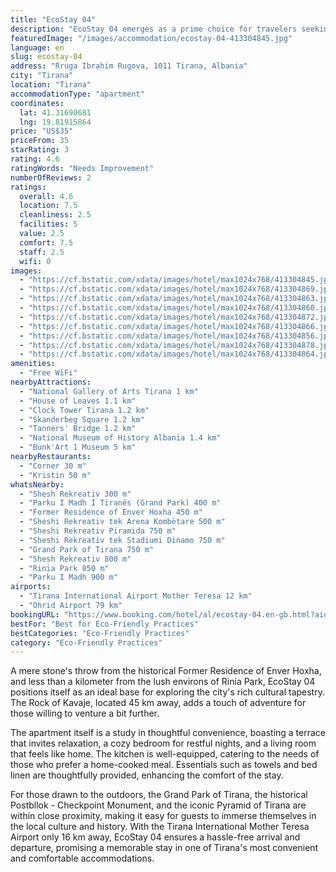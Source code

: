 ```yaml
---
title: "EcoStay 04"
description: "EcoStay 04 emerges as a prime choice for travelers seeking a blend of comfort and convenience in the heart of Tirana."
featuredImage: "/images/accommodation/ecostay-04-413304845.jpg"
language: en
slug: ecostay-04
address: "Rruga Ibrahim Rugova, 1011 Tirana, Albania"
city: "Tirana"
location: "Tirana"
accommodationType: "apartment"
coordinates:
  lat: 41.31690681
  lng: 19.81915864
price: "US$35"
priceFrom: 35
starRating: 3
rating: 4.6
ratingWords: "Needs Improvement"
numberOfReviews: 2
ratings:
  overall: 4.6
  location: 7.5
  cleanliness: 2.5
  facilities: 5
  value: 2.5
  comfort: 7.5
  staff: 2.5
  wifi: 0
images:
  - "https://cf.bstatic.com/xdata/images/hotel/max1024x768/413304845.jpg?k=4834b2aaaaa511f581a6d90485da4f5c45accb210de0fc62d43688cd67df26cc&o=&hp=1"
  - "https://cf.bstatic.com/xdata/images/hotel/max1024x768/413304869.jpg?k=c5fe4d64c5b08d9e42f1f77c5e1fb49594b2b74ec9dfeba818057e041db5a989&o=&hp=1"
  - "https://cf.bstatic.com/xdata/images/hotel/max1024x768/413304863.jpg?k=37371d64375030c658e192d3f290950f4d0dea77f82a440e319c467da359ba49&o=&hp=1"
  - "https://cf.bstatic.com/xdata/images/hotel/max1024x768/413304860.jpg?k=44291b49ee6b99d52a62128258a4fcc265d59f5252774bfb0824aff0ed5bae7e&o=&hp=1"
  - "https://cf.bstatic.com/xdata/images/hotel/max1024x768/413304872.jpg?k=4b89567b2558dcffdcc4c465bcfdd27899d83cc344d8fa93c95b8034bee159f6&o=&hp=1"
  - "https://cf.bstatic.com/xdata/images/hotel/max1024x768/413304866.jpg?k=6065e911731c66c03c90b0104f6373fb35738e03680d2e4bf7197df5693c3af7&o=&hp=1"
  - "https://cf.bstatic.com/xdata/images/hotel/max1024x768/413304856.jpg?k=65a56c7eebfec8f7ad7de2747116e107a9260eaec8f320044c05b2e0dc245eaf&o=&hp=1"
  - "https://cf.bstatic.com/xdata/images/hotel/max1024x768/413304878.jpg?k=a3620beee30f3ec294676708696ba2dd6c9f7db4b8717e7c2b79b7420cf57553&o=&hp=1"
  - "https://cf.bstatic.com/xdata/images/hotel/max1024x768/413304864.jpg?k=c3b36355280a0388bde5c39e631d30a356bd1c9c1a457e3487e1a407a5e92f8e&o=&hp=1"
amenities:
  - "Free WiFi"
nearbyAttractions:
  - "National Gallery of Arts Tirana 1 km"
  - "House of Leaves 1.1 km"
  - "Clock Tower Tirana 1.2 km"
  - "Skanderbeg Square 1.2 km"
  - "Tanners' Bridge 1.2 km"
  - "National Museum of History Albania 1.4 km"
  - "Bunk'Art 1 Museum 5 km"
nearbyRestaurants:
  - "Corner 30 m"
  - "Kristin 50 m"
whatsNearby:
  - "Shesh Rekreativ 300 m"
  - "Parku I Madh I Tiranës (Grand Park) 400 m"
  - "Former Residence of Enver Hoxha 450 m"
  - "Sheshi Rekreativ tek Arena Kombëtare 500 m"
  - "Sheshi Rekreativ Piramida 750 m"
  - "Sheshi Rekreativ tek Stadiumi Dinamo 750 m"
  - "Grand Park of Tirana 750 m"
  - "Shesh Rekreativ 800 m"
  - "Rinia Park 850 m"
  - "Parku I Madh 900 m"
airports:
  - "Tirana International Airport Mother Teresa 12 km"
  - "Ohrid Airport 79 km"
bookingURL: "https://www.booking.com/hotel/al/ecostay-04.en-gb.html?aid=8035640"
bestFor: "Best for Eco-Friendly Practices"
bestCategories: "Eco-Friendly Practices"
category: "Eco-Friendly Practices"
---
```


A mere stone's throw from the historical Former Residence of Enver Hoxha, and less than a kilometer from the lush environs of Rinia Park, EcoStay 04 positions itself as an ideal base for exploring the city's rich cultural tapestry. The Rock of Kavaje, located 45 km away, adds a touch of adventure for those willing to venture a bit further.

The apartment itself is a study in thoughtful convenience, boasting a terrace that invites relaxation, a cozy bedroom for restful nights, and a living room that feels like home. The kitchen is well-equipped, catering to the needs of those who prefer a home-cooked meal. Essentials such as towels and bed linen are thoughtfully provided, enhancing the comfort of the stay.

For those drawn to the outdoors, the Grand Park of Tirana, the historical Postbllok - Checkpoint Monument, and the iconic Pyramid of Tirana are within close proximity, making it easy for guests to immerse themselves in the local culture and history. With the Tirana International Mother Teresa Airport only 16 km away, EcoStay 04 ensures a hassle-free arrival and departure, promising a memorable stay in one of Tirana's most convenient and comfortable accommodations.